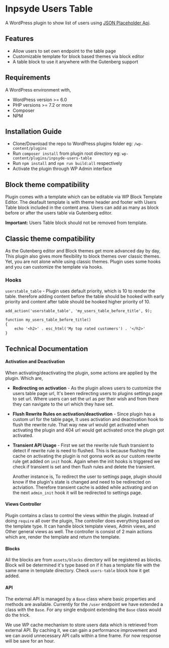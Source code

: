 # Inpsyde Users Table

A WordPress plugin to show list of users using [JSON Placeholder Api](https://jsonplaceholder.typicode.com/).

## Features
- Allow users to set own endpoint to the table page
- Customizable template for block based themes via block editor
- A table block to use it anywhere with the Gutenberg support

## Requirements
A WordPress environment with,
- WordPress version >= 6.0
- PHP versions >= 7.2 or more
- Composer
- NPM

## Installation Guide
- Clone/Download the repo to WordPress plugins folder eg: `/wp-content/plugins`
- Run `composer install` from plugin root directory eg: `wp-content/plugins/inpsyde-users-table`
- Run `npm install` and `npm run build:all` respectively
- Activate the plugin through WP Admin interface


## Block theme compatibility
Plugin comes with a template which can be editable via WP Block Template Editor. The deafault template is with theme header and footer with Users Table block included in the content area. Users can add as many as block before or after the users table via Gutenberg editor.

**Important:** Users Table block should not be removed from template.


## Classic theme compatibility
As the Gutenberg editor and Block themes get more advanced day by day, This plugin also gives more flexibility to block themes over classic themes. Yet, you are not alone while using classic themes. Plugin uses some hooks and you can customize the template via hooks.

### Hooks

`userstable_table` - Plugin uses default priority, which is 10 to render the table. therefore adding content before the table should be hooked with early priority and content after table should be hooked higher priority of 10.

```
add_action('userstable_table', 'my_users_table_before_title', 9);

function my_users_table_before_title()
{
    echo '<h2>' . esc_html('My top rated customers') . '</h2>'
}
```

## Technical Documentation

#### Activation and Deactivation
When activating/deactivating the plugin, some actions are applied by the plugin. Which are,

- **Redirecting on activation** - As the plugin allows users to customize the users table page url, It's been redirecting users to plugins settings page to set url. Where users can set the url as per their wish and from there they can navigate to the url which they have set.

- **Flush Rewrite Rules on activation/deactivation** - Since plugin has a custom url for the table page, It uses activation and deactivation hook to flush the rewrite rule. That way new url would get activated when activating the plugin and 404 url would get activated once the plugin got activated.

- **Transient API Usage** - First we set the rewrite rule flush transient to detect if rewrite rule is need to flushed. This is because flushing the cache on activating the plugin is not gonna work as our custom rewrite rule get added on `init` hook. Again when the init hooks is triggered we check if transient is set and then flush rules and delete the transient.

  Another instance is, To redirect the user to settings page, plugin should know if the plugin's state is changed and need to be redirected on actviation. Therefore transient cache is added while activating and on the next `admin_init` hook it will be redirected to settings page.


#### Views Controller

Plugin contains a class to control the views within the plugin. Instead of doing `require` all over the plugin, The controller does everything based on the template type. It can handle block template views, Admin views, and Other general views as well. The controller is consist of 2 main actions which are, render the template and return the template.

#### Blocks

All the blocks are from `assets/blocks` directory will be registered as blocks. Block will be determined it's type based on if it has a template file with the same name in template directory. Check `users-table` block how it get added.

#### API

The external API is managed by a `Base` class where basic properties and methods are available. Currently for the `/user` endpoint we have extended a class with the `Base`. For any single endpoint extending the `Base` class would do the trick.

We use WP cache mechanism to store users data which is retrieved from external API. By caching it, we can gain a performance improvement and we can avoid unnecessary API calls within a time frame. For now response will be save for an hour.
